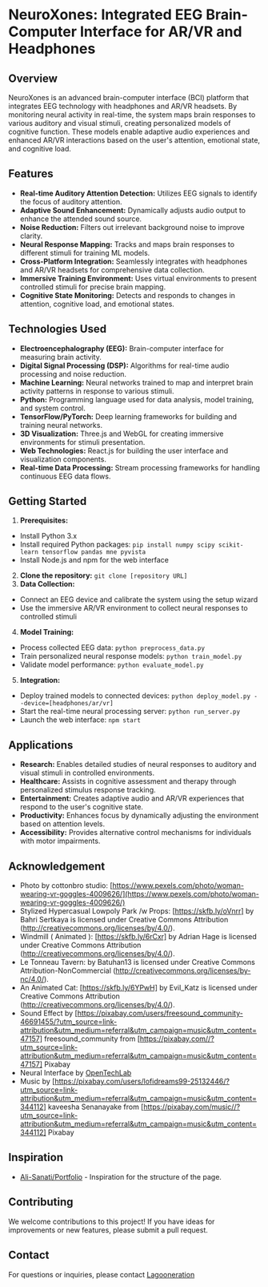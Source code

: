  # NeuroXones: Integrated EEG Brain-Computer Interface for AR/VR and Headphones

## Overview

NeuroXones is an advanced brain-computer interface (BCI) platform that integrates EEG technology with headphones and AR/VR headsets. By monitoring neural activity in real-time, the system maps brain responses to various auditory and visual stimuli, creating personalized models of cognitive function. These models enable adaptive audio experiences and enhanced AR/VR interactions based on the user's attention, emotional state, and cognitive load.

## Features

*   **Real-time Auditory Attention Detection:** Utilizes EEG signals to identify the focus of auditory attention.
*   **Adaptive Sound Enhancement:** Dynamically adjusts audio output to enhance the attended sound source.
*   **Noise Reduction:** Filters out irrelevant background noise to improve clarity.
*   **Neural Response Mapping:** Tracks and maps brain responses to different stimuli for training ML models.
*   **Cross-Platform Integration:** Seamlessly integrates with headphones and AR/VR headsets for comprehensive data collection.
*   **Immersive Training Environment:** Uses virtual environments to present controlled stimuli for precise brain mapping.
*   **Cognitive State Monitoring:** Detects and responds to changes in attention, cognitive load, and emotional states.
 
## Technologies Used

*   **Electroencephalography (EEG):** Brain-computer interface for measuring brain activity.
*   **Digital Signal Processing (DSP):** Algorithms for real-time audio processing and noise reduction.
*   **Machine Learning:** Neural networks trained to map and interpret brain activity patterns in response to various stimuli.
*   **Python:** Programming language used for data analysis, model training, and system control.
*   **TensorFlow/PyTorch:** Deep learning frameworks for building and training neural networks.
*   **3D Visualization:** Three.js and WebGL for creating immersive environments for stimuli presentation.
*   **Web Technologies:** React.js for building the user interface and visualization components.
*   **Real-time Data Processing:** Stream processing frameworks for handling continuous EEG data flows.
 
## Getting Started

1.  **Prerequisites:**
  *   Install Python 3.x
  *   Install required Python packages: `pip install numpy scipy scikit-learn tensorflow pandas mne pyvista`
  *   Install Node.js and npm for the web interface
2.  **Clone the repository:**
  `git clone [repository URL]`
3.  **Data Collection:**
  *   Connect an EEG device and calibrate the system using the setup wizard
  *   Use the immersive AR/VR environment to collect neural responses to controlled stimuli
4.  **Model Training:**
  *   Process collected EEG data: `python preprocess_data.py`
  *   Train personalized neural response models: `python train_model.py`
  *   Validate model performance: `python evaluate_model.py`
5.  **Integration:**
  *   Deploy trained models to connected devices: `python deploy_model.py --device=[headphones/ar/vr]`
  *   Start the real-time neural processing server: `python run_server.py`
  *   Launch the web interface: `npm start`

## Applications

*   **Research:** Enables detailed studies of neural responses to auditory and visual stimuli in controlled environments.
*   **Healthcare:** Assists in cognitive assessment and therapy through personalized stimulus response tracking.
*   **Entertainment:** Creates adaptive audio and AR/VR experiences that respond to the user's cognitive state.
*   **Productivity:** Enhances focus by dynamically adjusting the environment based on attention levels.
*   **Accessibility:** Provides alternative control mechanisms for individuals with motor impairments.

## Acknowledgement
 - Photo by cottonbro studio: [https://www.pexels.com/photo/woman-wearing-vr-goggles-4009626/](https://www.pexels.com/photo/woman-wearing-vr-goggles-4009626/)
 - Stylized Hypercasual Lowpoly Park /w Props: [https://skfb.ly/oVnrr] by Bahri Sertkaya is licensed under Creative Commons Attribution (http://creativecommons.org/licenses/by/4.0/).
 - Windmill ( Animated ): [https://skfb.ly/6rCxr] by Adrian Hage is licensed under Creative Commons Attribution (http://creativecommons.org/licenses/by/4.0/).
- Le Tonneau Tavern: by Batuhan13 is licensed under Creative Commons Attribution-NonCommercial (http://creativecommons.org/licenses/by-nc/4.0/).
- An Animated Cat: [https://skfb.ly/6YPwH] by Evil_Katz is licensed under Creative Commons Attribution (http://creativecommons.org/licenses/by/4.0/).
- Sound Effect by [https://pixabay.com/users/freesound_community-46691455/?utm_source=link-attribution&utm_medium=referral&utm_campaign=music&utm_content=47157] freesound_community from [https://pixabay.com//?utm_source=link-attribution&utm_medium=referral&utm_campaign=music&utm_content=47157] Pixabay
- Neural Interface by [OpenTechLab](https://www.printables.com/@OpenTechLab_85377)
- Music by [https://pixabay.com/users/lofidreams99-25132446/?utm_source=link-attribution&utm_medium=referral&utm_campaign=music&utm_content=344112] kaveesha Senanayake from [https://pixabay.com/music//?utm_source=link-attribution&utm_medium=referral&utm_campaign=music&utm_content=344112] Pixabay

 ## Inspiration 
 *   [Ali-Sanati/Portfolio](https://github.com/Ali-Sanati/Portfolio) - Inspiration for the structure of the page.
 
 
 ## Contributing

 We welcome contributions to this project! If you have ideas for improvements or new features, please submit a pull request.
 


## Contact

For questions or inquiries, please contact [Lagooneration](https://github.com/lagooneration)